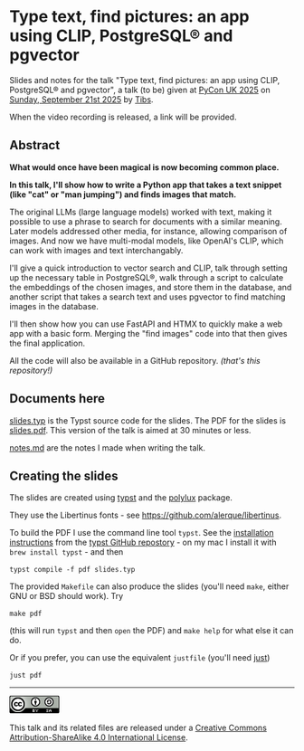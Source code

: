 # Type text, find pictures: an app using CLIP, PostgreSQL® and pgvector

Slides and notes for the talk "Type text, find pictures: an app using CLIP, PostgreSQL® and pgvector", a talk (to be) given at
[PyCon UK 2025](https://2025.pyconuk.org/)
on [Sunday, September 21st
2025](https://pretalx.com/pyconuk-2025/talk/VTHPZK/)
by [Tibs](https://aiven.io/Tibs).

When the video recording is released, a link will be provided.


## Abstract

**What would once have been magical is now becoming common place.**

**In this talk, I'll show how to write a Python app that takes a text snippet 
(like "cat" or "man jumping") and finds images that match.**

The original LLMs (large language models) worked with text, making it possible to use a phrase to search for documents with a similar meaning. Later models addressed other media, for instance, allowing comparison of images. And now we have multi-modal models, like OpenAI's CLIP, which can work with images and text interchangably.

I'll give a quick introduction to vector search and CLIP, talk through setting up the necessary table in PostgreSQL®, walk through a script to calculate the embeddings of the chosen images, and store them in the database, and another script that takes a search text and uses pgvector to find matching images in the database.

I'll then show how you can use FastAPI and HTMX to quickly make a web app with a basic form. Merging the "find images" code into that then gives the final application.

All the code will also be available in a GitHub repository. _(that's this 
repository!)_

## Documents here

[slides.typ](slides.typ) is the Typst source code for the slides. The PDF for
the slides is [slides.pdf](slides.pdf). This version of the talk is aimed at 30
minutes or less.

[notes.md](notes.md) are the notes I made when writing the talk.

## Creating the slides

The slides are created using [typst](https://typst.app/) and the
[polylux](https://typst.app/universe/package/polylux/) package.

They use the Libertinus fonts - see https://github.com/alerque/libertinus.
 
To build the PDF I use the command line tool `typst`. See the [installation
instructions](https://github.com/typst/typst?tab=readme-ov-file#installation)
from the [typst GitHub repostory](https://github.com/typst/typst) - on my mac
I install it with `brew install typst` - and then
```shell
typst compile -f pdf slides.typ
```
 
The provided `Makefile`
can also produce the slides
(you'll need `make`, either GNU or BSD should work).
Try
```shell
make pdf
```
(this will run `typst` and then `open` the PDF) and `make help` for what else it can do.

Or if you prefer, you can use the equivalent `justfile` (you'll need
[just](https://just.systems/man/en/introduction.html))
```shell
just pdf
```

--------

![CC-Attribution-ShareAlike image](images/cc-attribution-sharealike-88x31.png)

This talk and its related files are released under a [Creative Commons
Attribution-ShareAlike 4.0 International License](http://creativecommons.org/licenses/by-sa/4.0/).
